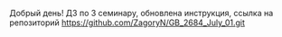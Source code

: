Добрый день!
ДЗ по 3 семинару, обновлена инструкция, ссылка на репозиторий <https://github.com/ZagoryN/GB_2684_July_01.git>

